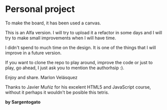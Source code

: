 # Personal project

To make the board, it has been used a canvas.

This is an Alfa version. I will try to upload it a refactor in some days and I will try to make small improvements when I will have time.

I didn't spend to much time on the design. It is one of the things that I will improve in a future version.

If you want to clone the repo to play around, improve the code or just to play, go ahead, I just ask you to mention the authorhsip :).

Enjoy and share. Marlon Velásquez

Thanks to Javier Muñiz for his excelent HTML5 and JavaScript course, without it perhaps it wouldn't be posible this tetris.

**by Sargentogato**